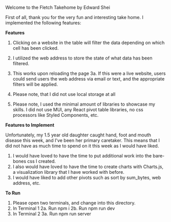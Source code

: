 Welcome to the Fletch Takehome by Edward Shei

First of all, thank you for the very fun and interesting take home. I implemented the following features:

**Features**

1.  Clicking on a website in the table will filter the data depending on which cell has been clicked.

2.  I utilized the web address to store the state of what data has been filtered.

3.  This works upon reloading the page
    3a. If this were a live website, users could send users the web address via email or text, and the appropriate filters will be applied.

4.  Please note, that I did not use local storage at all

5.  Please note, I used the minimal amount of libraries to showcase my skills. I did not use MUI, any React pivot table libraries, no css processors like Styled Components, etc.

**Features to Implement**

Unfortunately, my 1.5 year old daughter caught hand, foot and mouth disease this week, and I've been her primary caretaker. This means that I did not have as much time to spend on it this week as I would have liked.

1.  I would have loved to have the time to put additional work into the bare-bones css I created.
2.  I also would have loved to have the time to create charts with Charts.js, a visualization library that I have worked with before.
3.  I would have liked to add other pivots such as sort by sum_bytes, web address, etc.

**To Run**

1. Please open two terminals, and change into this directory.
2. In Terminal 1
   2a. Run npm i
   2b. Run npm run dev
3. In Terminal 2
   3a. Run npm run server
